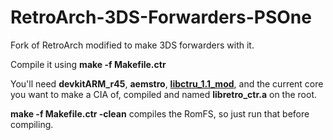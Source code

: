 # RetroArch-3DS-Forwarders-PSOne
Fork of RetroArch modified to make 3DS forwarders with it.


Compile it using **make -f Makefile.ctr**

You'll need **devkitARM_r45**, **aemstro**, [**libctru_1.1_mod**](https://github.com/Sakitoshi/ctrulib_1.1_mod), and the current core you want to make a CIA of, compiled and named **libretro_ctr.a** on the root.

**make -f Makefile.ctr -clean** compiles the RomFS, so just run that before compiling.
